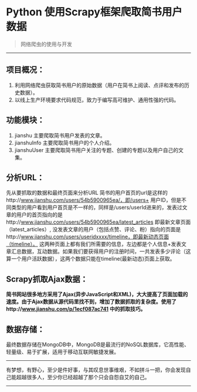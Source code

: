 # Python 使用Scrapy框架爬取简书用户数据

> 网络爬虫的使用与开发


-------------------
 

项目概况：
-------

1.	利用网络爬虫获取简书用户的原始数据（用户在简书上阅读、点评和发布的历史数据）。
2.	以线上生产环境要求代码规范，致力于编写高可维护、通用性强的代码。


功能模块：
-------

1.	jianshu 主要爬取简书用户发表的文章。
2.	jianshuInfo 主要爬取简书用户的个人介绍。
3.	jianshuUser 主要爬取简书用户关注的专题、创建的专题以及用户自己的文集。


分析URL：
--------

先从要抓取的数据和最终页面来分析URL
    简书的用户首页的url是这样的http://www.jianshu.com/users/54b5900965ea/，即/users+ 用户ID，但是不同类型的用户看到用户首页是不一样的，同样是/users/userId进来的，发表过文章的用户的首页指向的是http://www.jianshu.com/users/54b5900965ea/latest_articles 即最新文章页面（latest_articles）, 没发表文章的用户（包括点赞、评论、粉）指向的页面是http://www.jianshu.com/users/useridxxxx/timeline，即最新动态页面（timeline）。
这两种页面上都有我们所需要的信息，左边都是个人信息+发表文章汇总数据，互动数据。如果我们要获得用户的注册时间，一共发表多少评论（这算一个用户活跃数据），这两个数据只能在timeline(最新动态)页面上获取。


Scrapy抓取Ajax数据：
-----

**简书网站很多地方采用了Ajax(异步JavaScript和XML)，大大提高了页面加载的速度。由于Ajax数据从源代码里找不到，增加了数据抓取的复杂度。使用了http://www.jianshu.com/p/1ecf087ac741 中的抓取技巧。**

数据存储：
---
最终数据存储在MongoDB中，MongoDB是最流行的NoSQL数据库，它高性能、轻量级、易于扩展，适用于移动互联网敏捷发展。

----

有梦想，有野心，至少是件好事，与其叹息世事维艰，不如拼斗一把，你会发现自己能超越很多人，至少你已经超越了那个只会自怨自艾的自己。

----------
